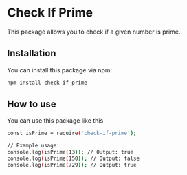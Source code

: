 # Check If Prime

This package allows you to check if a given number is prime.

## Installation

You can install this package via npm:

```bash
npm install check-if-prime
```

## How to use

You can use this package like this

```bash
const isPrime = require('check-if-prime');

// Example usage:
console.log(isPrime(13)); // Output: true
console.log(isPrime(150)); // Output: false
console.log(isPrime(729)); // Output: true
```
